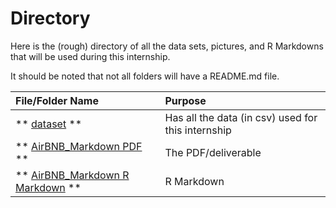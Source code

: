 # Directory

Here is the (rough) directory of all the data sets, pictures, and R Markdowns that will be used during this internship.

It should be noted that not all folders will have a README.md file.


| **File/Folder Name** | **Purpose** |
|:--|:--|
| ** [dataset](./dataset) **                                 | Has all the data (in csv) used for this internship  |
| ** [AirBNB_Markdown PDF](./AirBNB_Markdown.html) **        | The PDF/deliverable                                 |
| ** [AirBNB_Markdown R Markdown](./AirBNB_Markdown.rmd) **  | R Markdown                                          |
